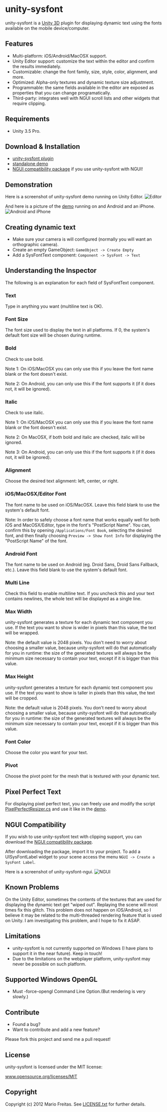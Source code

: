 unity-sysfont
=============

unity-sysfont is a [Unity 3D](http://unity3d.com) plugin for displaying
dynamic text using the fonts available on the mobile device/computer.

## Features

* Multi-platform: iOS/Android/MacOSX support.
* Unity Editor support: customize the text within the editor and confirm the
  results immediately.
* Customizable: change the font family, size, style, color, alignment, and more.
* Optimized: Alpha-only textures and dynamic texture size adjustment.
* Programmable: the same fields available in the editor are exposed as
  properties that you can change programatically.
* Third-party: integrates well with NGUI scroll lists and other widgets that
  require clipping.

## Requirements

* Unity 3.5 Pro.

## Download & Installation

* [unity-sysfont plugin](https://github.com/downloads/imkira/unity-sysfont/unity-sysfont.unitypackage)
* [standalone demo](https://github.com/downloads/imkira/unity-sysfont/unity-sysfont-demo.unitypackage)
* [NGUI compatibility package](https://github.com/downloads/imkira/unity-sysfont/unity-sysfont-ngui.unitypackage) if you use unity-sysfont with NGUI!

## Demonstration

Here is a screenshot of unity-sysfont demo running on Unity Editor.
![Editor](https://github.com/downloads/imkira/unity-sysfont/editor.png)

And here is a picture of the
[demo](https://github.com/downloads/imkira/unity-sysfont/unity-sysfont-demo.unitypackage)
running on and Android and an iPhone.
![Android and iPhone](https://github.com/downloads/imkira/unity-sysfont/android_iphone.png)

## Creating dynamic text 

* Make sure your camera is will configured (normally you will want an
  orthographic camera).
* Create an empty GameObject: ```GameObject -> Create Empty```
* Add a SysFontText component: ```Component -> SysFont -> Text```

## Understanding the Inspector

The following is an explanation for each field of SysFontText component.

### Text

Type in anything you want (multiline text is OK).

### Font Size

The font size used to display the text in all platforms.
If 0, the system's default font size will be chosen during runtime.

### Bold

Check to use bold.

Note 1: On iOS/MacOSX you can only use this if you leave the font name blank or
the font doesn't exist.

Note 2: On Android, you can only use this if the font supports it (if it does
not, it will be ignored).

### Italic

Check to use italic.

Note 1: On iOS/MacOSX you can only use this if you leave the font name blank or
the font doesn't exist.

Note 2: On MacOSX, if both bold and italic are checked, italic will be ignored.

Note 3: On Android, you can only use this if the font supports it (if it does
not, it will be ignored).

### Alignment

Choose the desired text alignment: left, center, or right.

### iOS/MacOSX/Editor Font

The font name to be used on iOS/MacOSX.
Leave this field blank to use the system's default font.

Note: In order to safely choose a font name that works equally well for both
iOS and MacOSX/Editor, type in the font's "PostScript Name". You can, confirm
this by opening ```/Applications/Font Book```, selecting the desired font,
and then finally choosing ```Preview -> Show Font Info``` for displaying
the "PostScript Name" of the font.

### Android Font

The font name to be used on Android (eg. Droid Sans, Droid Sans Fallback, etc.).
Leave this field blank to use the system's default font.

### Multi Line

Check this field to enable multiline text. If you uncheck this and your text
contains newlines, the whole text will be displayed as a single line.

### Max Width

unity-sysfont generates a texture for each dynamic text component you use.
If the text you want to show is wider in pixels than this value,
the text will be wrapped.

Note: the default value is 2048 pixels. You don't need to worry about
choosing a smaller value, because unity-sysfont will do that automatically
for you in runtime: the size of the generated textures will always be
the minimum size necessary to contain your text, except if it is bigger than
this value.

### Max Height

unity-sysfont generates a texture for each dynamic text component you use.
If the text you want to show is taller in pixels than this value,
the text will be cropped.

Note: the default value is 2048 pixels. You don't need to worry about
choosing a smaller value, because unity-sysfont will do that automatically
for you in runtime: the size of the generated textures will always be
the minimum size necessary to contain your text, except if it is bigger than
this value.

### Font Color

Choose the color you want for your text.

### Pivot

Choose the pivot point for the mesh that is textured with your dynamic text.

## Pixel Perfect Text

For displaying pixel perfect text, you can freely use and modify the script
[PixelPerfectResizer.cs](http://github.com/imkira/unity-sysfont/blob/master/unity/Assets/SysFont/Demo/PixelPerfectResizer.cs)
and use it like in the
[demo](https://github.com/downloads/imkira/unity-sysfont/unity-sysfont-demo.unitypackage).

## NGUI Compatibility

If you wish to use unity-sysfont text with clipping support, you can download
the
[NGUI compatibility package](https://github.com/downloads/imkira/unity-sysfont/unity-sysfont-ngui.unitypackage).

After downloading the package, import it to your project.
To add a UISysFontLabel widget to your scene access the menu
```NGUI -> Create a SysFont Label```.

Here is a screenshot of unity-sysfont-ngui.
![NGUI](https://github.com/downloads/imkira/unity-sysfont/unity-sysfont_ngui-clipping.jpg)

## Known Problems

On the Unity Editor, sometimes the contents of the textures that are used for
displaying the dynamic text get "wiped out". Replaying the scene will most
times fix this glitch.
This problem does not happen on iOS/Android, so I believe it may be related
to the multi-threaded rendering feature that is used on Unity.
I am investigating this problem, and I hope to fix it ASAP.

## Limitations

* unity-sysfont is not currently supported on Windows (I have plans to support
  it in the near future). Keep in touch!
* Due to the limitations on the webplayer platform, unity-sysfont may never be
  possible on such platform.

## Supported Windows OpenGL

* Must -force-opengl Command Line Option.(But rendering is very slowly.)

## Contribute

* Found a bug?
* Want to contribute and add a new feature?

Please fork this project and send me a pull request!

## License

unity-sysfont is licensed under the MIT license:

www.opensource.org/licenses/MIT

## Copyright

Copyright (c) 2012 Mario Freitas. See
[LICENSE.txt](http://github.com/imkira/unity-sysfont/blob/master/LICENSE.txt)
for further details.

